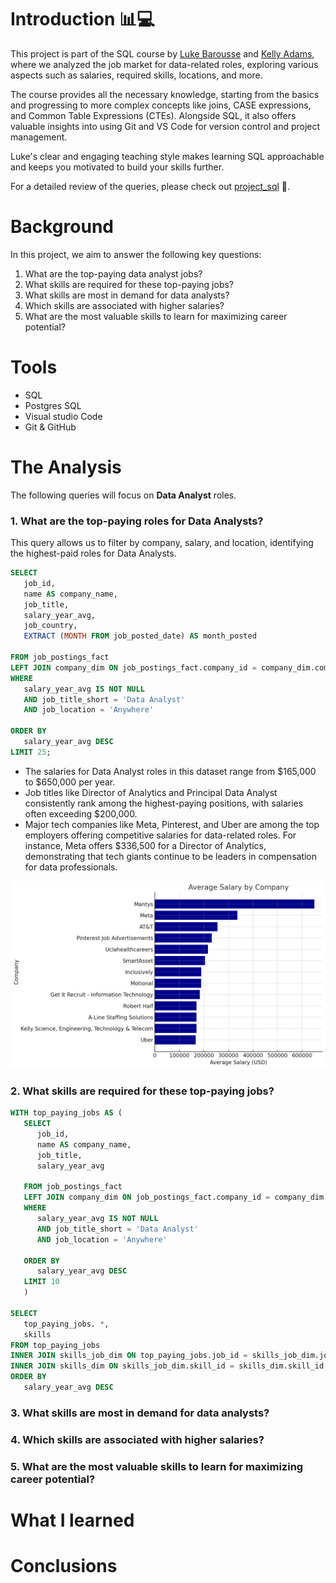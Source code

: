 # Introduction 📊💻

This project is part of the SQL course by [Luke Barousse](https://github.com/lukebarousse) and [Kelly Adams](https://github.com/kellyadams), where we analyzed the job market for data-related roles, exploring various aspects such as salaries, required skills, locations, and more.

The course provides all the necessary knowledge, starting from the basics and progressing to more complex concepts like joins, CASE expressions, and Common Table Expressions (CTEs). Alongside SQL, it also offers valuable insights into using Git and VS Code for version control and project management.

Luke's clear and engaging teaching style makes learning SQL approachable and keeps you motivated to build your skills further.

For a detailed review of the queries, please check out [project_sql](/project_sql/) 📂.

# Background

In this project, we aim to answer the following key questions:

1. What are the top-paying data analyst jobs?
2. What skills are required for these top-paying jobs?
3. What skills are most in demand for data analysts?
4. Which skills are associated with higher salaries?
5. What are the most valuable skills to learn for maximizing career potential?

# Tools

+ SQL
+ Postgres SQL
+ Visual studio Code
+ Git & GitHub

# The Analysis

The following queries will focus on **Data Analyst** roles.

### 1. What are the top-paying roles for Data Analysts?

This query allows us to filter by company, salary, and location, identifying the highest-paid roles for Data Analysts.

```sql
SELECT
   job_id,
   name AS company_name,
   job_title,
   salary_year_avg,
   job_country,
   EXTRACT (MONTH FROM job_posted_date) AS month_posted

FROM job_postings_fact
LEFT JOIN company_dim ON job_postings_fact.company_id = company_dim.company_id
WHERE 
   salary_year_avg IS NOT NULL
   AND job_title_short = 'Data Analyst'
   AND job_location = 'Anywhere'
   
ORDER BY
   salary_year_avg DESC
LIMIT 25;
```

- The salaries for Data Analyst roles in this dataset range from $165,000 to $650,000 per year.
- Job titles like Director of Analytics and Principal Data Analyst consistently rank among the highest-paying positions, with salaries often exceeding $200,000. 
- Major tech companies like Meta, Pinterest, and Uber are among the top employers offering competitive salaries for data-related roles. For instance, Meta offers $336,500 for a Director of Analytics, demonstrating that tech giants continue to be leaders in compensation for data professionals.

![Average Salary by Company](assets/Average_Salary_by_Company.png)

### 2. What skills are required for these top-paying jobs?



```sql
WITH top_paying_jobs AS (
   SELECT
      job_id,
      name AS company_name,
      job_title,
      salary_year_avg

   FROM job_postings_fact
   LEFT JOIN company_dim ON job_postings_fact.company_id = company_dim.company_id
   WHERE 
      salary_year_avg IS NOT NULL
      AND job_title_short = 'Data Analyst'
      AND job_location = 'Anywhere'
      
   ORDER BY
      salary_year_avg DESC
   LIMIT 10
   )

SELECT 
   top_paying_jobs. *,
   skills
FROM top_paying_jobs
INNER JOIN skills_job_dim ON top_paying_jobs.job_id = skills_job_dim.job_id
INNER JOIN skills_dim ON skills_job_dim.skill_id = skills_dim.skill_id
ORDER BY
   salary_year_avg DESC
```

### 3. What skills are most in demand for data analysts?
### 4. Which skills are associated with higher salaries?
### 5. What are the most valuable skills to learn for maximizing career potential?


# What I learned


# Conclusions
